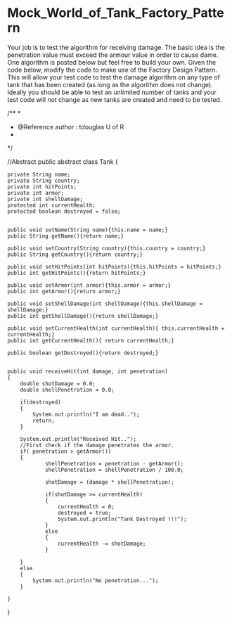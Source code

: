 # Mock_World_of_Tank_Factory_Pattern

Your job is to test the algorithm for receiving damage. The basic idea is the penetration value must exceed the armour value in order to cause dame. One algorithm is posted below but feel free to build your own. Given the code below, modify the code to make use of the Factory Design Pattern. This will allow your test code to test the damage algorithm on any type of tank that has been created (as long as the algorithm does not change). Ideally you should be able to test an unlimited number of tanks and your test code will not change as new tanks are created and need to be tested.

/**
 * 
 * @Reference author : tdouglas U of R
 *
 */

//Abstract
public abstract class Tank {

	private String name;
	private String country;
	private int hitPoints;
	private int armor;
	private int shellDamage;
	protected int currentHealth;
	protected boolean destroyed = false;
	
	
	public void setName(String name){this.name = name;}
	public String getName(){return name;}
	
	public void setCountry(String country){this.country = country;}
	public String getCountry(){return country;}
	
	public void setHitPoints(int hitPoints){this.hitPoints = hitPoints;}
	public int getHitPoints(){return hitPoints;}
	
	public void setArmor(int armor){this.armor = armor;}
	public int getArmor(){return armor;}
	
	public void setShellDamage(int shellDamage){this.shellDamage = shellDamage;}
	public int getShellDamage(){return shellDamage;}
	
	public void setCurrentHealth(int currentHealth){ this.currentHealth = currentHealth;}
	public int getCurrentHealth(){ return currentHealth;}
	
	public boolean getDestroyed(){return destroyed;}
	
	
	public void receiveHit(int damage, int penetration)
	{
		double shotDamage = 0.0;
		double shellPenetration = 0.0;
		
		if(destroyed)
		{
			System.out.println("I am dead..");
			return;
		}
		
		System.out.println("Received Hit..");
		//First check if the damage penetrates the armor.
		if( penetration > getArmor())
		{
				shellPenetration = penetration - getArmor();
				shellPenetration = shellPenetration / 100.0;
				
				shotDamage = (damage * shellPenetration);
				
				if(shotDamage >= currentHealth)
				{
					currentHealth = 0;
					destroyed = true;
					System.out.println("Tank Destroyed !!!");
				}
				else
				{
					currentHealth -= shotDamage;
				}
			
		}
		else
		{
			System.out.println("No penetration...");
		}
		
	}
}

